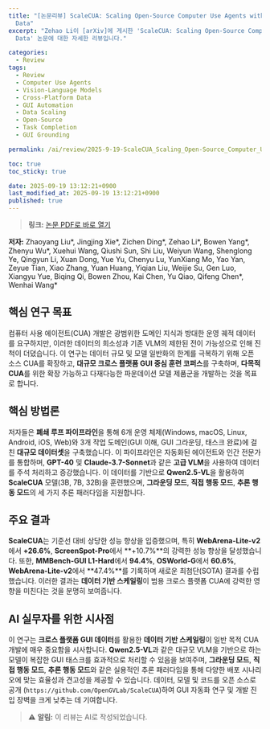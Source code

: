 ```yaml
---
title: "[논문리뷰] ScaleCUA: Scaling Open-Source Computer Use Agents with Cross-Platform
  Data"
excerpt: "Zehao Li이 [arXiv]에 게시한 'ScaleCUA: Scaling Open-Source Computer Use Agents with Cross-Platform
  Data' 논문에 대한 자세한 리뷰입니다."

categories:
  - Review
tags:
  - Review
  - Computer Use Agents
  - Vision-Language Models
  - Cross-Platform Data
  - GUI Automation
  - Data Scaling
  - Open-Source
  - Task Completion
  - GUI Grounding

permalink: /ai/review/2025-9-19-ScaleCUA_Scaling_Open-Source_Computer_Use_Agents_with_Cross-Platform_Data/

toc: true
toc_sticky: true

date: 2025-09-19 13:12:21+0900
last_modified_at: 2025-09-19 13:12:21+0900
published: true
---
```

> **링크:** [논문 PDF로 바로 열기](https://arxiv.org/abs/2509.15221)

**저자:** Zhaoyang Liu*, Jingjing Xie*, Zichen Ding*, Zehao Li*, Bowen Yang*, Zhenyu Wu*, Xuehui Wang, Qiushi Sun, Shi Liu, Weiyun Wang, Shenglong Ye, Qingyun Li, Xuan Dong, Yue Yu, Chenyu Lu, YunXiang Mo, Yao Yan, Zeyue Tian, Xiao Zhang, Yuan Huang, Yiqian Liu, Weijie Su, Gen Luo, Xiangyu Yue, Biqing Qi, Bowen Zhou, Kai Chen, Yu Qiao, Qifeng Chen*, Wenhai Wang*



## 핵심 연구 목표
컴퓨터 사용 에이전트(CUA) 개발은 광범위한 도메인 지식과 방대한 운영 궤적 데이터를 요구하지만, 이러한 데이터의 희소성과 기존 VLM의 제한된 전이 가능성으로 인해 진척이 더뎠습니다. 이 연구는 데이터 규모 및 모델 일반화의 한계를 극복하기 위해 오픈 소스 CUA를 확장하고, **대규모 크로스 플랫폼 GUI 중심 훈련 코퍼스**를 구축하며, **다목적 CUA**를 위한 확장 가능하고 다재다능한 파운데이션 모델 제품군을 개발하는 것을 목표로 합니다.

## 핵심 방법론
저자들은 **폐쇄 루프 파이프라인**을 통해 6개 운영 체제(Windows, macOS, Linux, Android, iOS, Web)와 3개 작업 도메인(GUI 이해, GUI 그라운딩, 태스크 완료)에 걸친 **대규모 데이터셋**을 구축했습니다. 이 파이프라인은 자동화된 에이전트와 인간 전문가를 통합하며, **GPT-40** 및 **Claude-3.7-Sonnet**과 같은 **고급 VLM**을 사용하여 데이터를 주석 처리하고 증강했습니다. 이 데이터를 기반으로 **Qwen2.5-VL**을 활용하여 **ScaleCUA** 모델(3B, 7B, 32B)을 훈련했으며, **그라운딩 모드**, **직접 행동 모드**, **추론 행동 모드**의 세 가지 추론 패러다임을 지원합니다.

## 주요 결과
**ScaleCUA**는 기준선 대비 상당한 성능 향상을 입증했으며, 특히 **WebArena-Lite-v2**에서 **+26.6%**, **ScreenSpot-Pro**에서 **+10.7%**의 강력한 성능 향상을 달성했습니다. 또한, **MMBench-GUI L1-Hard**에서 **94.4%**, **OSWorld-G**에서 **60.6%**, **WebArena-Lite-v2**에서 **47.4%**를 기록하며 새로운 최첨단(SOTA) 결과를 수립했습니다. 이러한 결과는 **데이터 기반 스케일링**이 범용 크로스 플랫폼 CUA에 강력한 영향을 미친다는 것을 분명히 보여줍니다.

## AI 실무자를 위한 시사점
이 연구는 **크로스 플랫폼 GUI 데이터**를 활용한 **데이터 기반 스케일링**이 일반 목적 CUA 개발에 매우 중요함을 시사합니다. **Qwen2.5-VL**과 같은 대규모 VLM을 기반으로 하는 모델이 복잡한 GUI 태스크를 효과적으로 처리할 수 있음을 보여주며, **그라운딩 모드**, **직접 행동 모드**, **추론 행동 모드**와 같은 실용적인 추론 패러다임을 통해 다양한 배포 시나리오에 맞는 효율성과 견고성을 제공할 수 있습니다. 데이터, 모델 및 코드를 오픈 소스로 공개 (`https://github.com/OpenGVLab/ScaleCUA`)하여 GUI 자동화 연구 및 개발 진입 장벽을 크게 낮추는 데 기여합니다.

> ⚠️ **알림:** 이 리뷰는 AI로 작성되었습니다.
